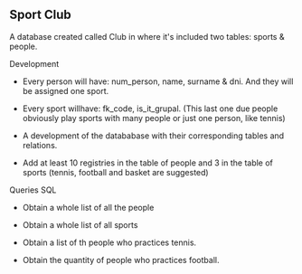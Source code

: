 ## Sport Club

A database created called Club in where it's included two tables: sports & people.


Development


- Every person will have: num_person, name, surname & dni. And they will be assigned one sport.

- Every sport willhave: fk_code, is_it_grupal. (This last one due people obviously play sports with many people or just one person, like tennis)

- A development of the datababase with their corresponding tables and relations.

- Add at least 10 registries in the table of people and 3 in the table of sports (tennis, football and basket are suggested)


Queries  SQL

- Obtain a whole list of all the people

- Obtain a whole list of all sports

- Obtain a list of th people who practices tennis.

- Obtain the quantity of people who practices football.
